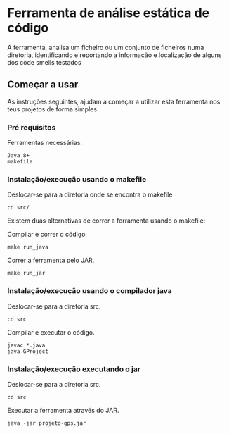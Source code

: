 # Ferramenta de análise estática de código

A ferramenta, analisa um ficheiro ou um conjunto de ficheiros numa diretoria, identificando e reportando a informação e localização de alguns dos code smells testados

## Começar a usar

As instruções seguintes, ajudam a começar a utilizar esta ferramenta nos teus projetos de forma simples.

### Pré requisitos

Ferramentas necessárias:

```
Java 8+
makefile
```

### Instalação/execução usando o makefile

Deslocar-se para a diretoria onde se encontra o makefile

```
cd src/
```
Existem duas alternativas de correr a ferramenta usando o makefile:

Compilar e correr o código.

```
make run_java
```

Correr a ferramenta pelo JAR.

```
make run_jar
```

### Instalação/execução usando o compilador java

Deslocar-se para a diretoria src.

```
cd src
```

Compilar e executar o código.

```
javac *.java
java GProject
```

### Instalação/execução executando o jar

Deslocar-se para a diretoria src.

```
cd src
```

Executar a ferramenta através do JAR.

```			
java -jar projeto-gps.jar
```